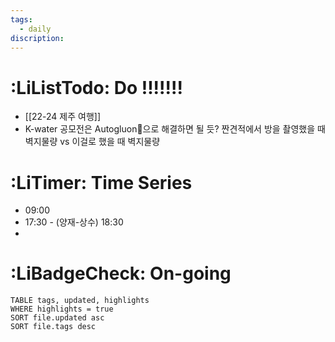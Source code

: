 ```yaml
---
tags:
  - daily
discription:
---
```

# :LiListTodo: Do !!!!!!!
- [[22-24 제주 여행]]
- K-water 공모전은 Autogluon으로 해결하면 될 듯?
짠견적에서 방을 촬영했을 때 벽지물량 vs 이걸로 했을 때 벽지물량
# :LiTimer: Time Series
- 09:00
- 17:30 - (양재-상수) 18:30
- 
# :LiBadgeCheck: On-going
```dataview
TABLE tags, updated, highlights
WHERE highlights = true
SORT file.updated asc
SORT file.tags desc
```


